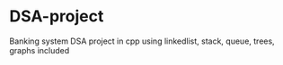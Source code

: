 # DSA-project
Banking system DSA project in cpp using linkedlist, stack, queue, trees, graphs included
